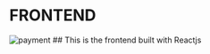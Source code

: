 # FRONTEND
<img src="https://github.com/sangwani-coder/portfolio_project/blob/main/images/payment.gif" title="payment "/>
## This is the frontend built with Reactjs
